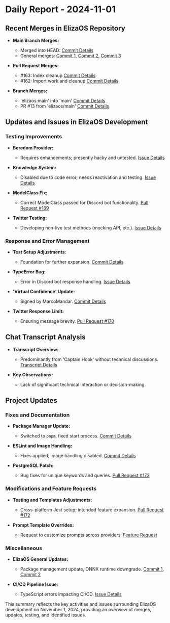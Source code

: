 # Daily Report - 2024-11-01

## Recent Merges in ElizaOS Repository

- **Main Branch Merges:**

  - Merged into HEAD: [Commit Details](https://github.com/elizaOS/eliza/commit/262980692cd177eacc21279a1a4fd3fdbba5f7ef)
  - General merges: [Commit 1](https://github.com/elizaOS/eliza/commit/d428bf1e30f08e1e82e24cb412670dc44b4e913a), [Commit 2](https://github.com/elizaOS/eliza/commit/aaba37bf934f25ae813cf050fec2e2471cd74a2d), [Commit 3](https://github.com/elizaOS/eliza/commit/250b0700b179c1a3821fa52b5974d9520ad37f63)

- **Pull Request Merges:**

  - #163: Index cleanup [Commit Details](https://github.com/elizaOS/eliza/commit/6f8814875529b88c36a31ab74569996fd172149f)
  - #162: Import work and cleanup [Commit Details](https://github.com/elizaOS/eliza/commit/b9a9c33dc3a6ddfc94c53e44c55e7dd79b7ca42b)

- **Branch Merges:**
  - 'elizaos:main' into 'main' [Commit Details](https://github.com/elizaOS/eliza/commit/42741dda8500203c9e803a0dee472a53d1611bac)
  - PR #13 from 'elizaos/main' [Commit Details](https://github.com/elizaOS/eliza/commit/2c8537d7e2abc54e293c132bf455cab2a3f14058)

## Updates and Issues in ElizaOS Development

### Testing Improvements

- **Boredom Provider:**

  - Requires enhancements; presently hacky and untested. [Issue Details](https://github.com/elizaOS/eliza/issues/165)

- **Knowledge System:**

  - Disabled due to code error; needs reactivation and testing. [Issue Details](https://github.com/elizaOS/eliza/issues/164)

- **ModelClass Fix:**

  - Correct ModelClass passed for Discord bot functionality. [Pull Request #169](https://github.com/elizaOS/eliza/pull/169)

- **Twitter Testing:**
  - Developing non-live test methods (mocking API, etc.). [Issue Details](https://github.com/elizaOS/eliza/issues/171)

### Response and Error Management

- **Test Setup Adjustments:**

  - Foundation for further expansion. [Commit Details](https://github.com/elizaOS/eliza/commit/810f187784088023c597afa843210dec3bddafbe)

- **TypeError Bug:**

  - Error in Discord bot response handling. [Issue Details](https://github.com/elizaOS/eliza/issues/168)

- **'Virtual Confidence' Update:**

  - Signed by MarcoMandar. [Commit Details](https://github.com/elizaOS/eliza/commit/362470ad51a96ec2599a4a5496ce2e4754809133)

- **Twitter Response Limit:**
  - Ensuring message brevity. [Pull Request #170](https://github.com/elizaOS/eliza/pull/170)

## Chat Transcript Analysis

- **Transcript Overview:**

  - Predominantly from 'Captain Hook' without technical discussions. [Transcript Details](https://discord.com/channels/1253563208833433701/1326603270893867064)

- **Key Observations:**
  - Lack of significant technical interaction or decision-making.

## Project Updates

### Fixes and Documentation

- **Package Manager Update:**

  - Switched to `pnpm`, fixed start process. [Commit Details](https://github.com/elizaOS/eliza/commit/1c64b0ba3e07b230a19a69b6b36e11c8f5e4da3c)

- **ESLint and Image Handling:**

  - Fixes applied, image handling disabled. [Commit Details](https://github.com/elizaOS/eliza/commit/06edacd35c4eb0f92aafb80db11ebaa74bc894cd)

- **PostgreSQL Patch:**
  - Bug fixes for unique keywords and queries. [Pull Request #173](https://github.com/elizaOS/eliza/pull/173)

### Modifications and Feature Requests

- **Testing and Templates Adjustments:**

  - Cross-platform Jest setup; intended feature expansion. [Pull Request #172](https://github.com/elizaOS/eliza/pull/172)

- **Prompt Template Overrides:**
  - Request to customize prompts across providers. [Feature Request](https://github.com/elizaOS/eliza/issues/166)

### Miscellaneous

- **ElizaOS General Updates:**

  - Package management update, ONNX runtime downgrade. [Commit 1](https://github.com/elizaOS/eliza/commit/1c64b0ba3e07b230a19a69b6b36e11c8f5e4da3c), [Commit 2](https://github.com/elizaOS/eliza/commit/b387fab4fcfc2451082e78625012b1d72c36fd07)

- **CI/CD Pipeline Issue:**
  - TypeScript errors impacting CI/CD. [Issue Details](https://github.com/elizaOS/eliza/issues/174)

This summary reflects the key activities and issues surrounding ElizaOS development on November 1, 2024, providing an overview of merges, updates, testing, and identified issues.
